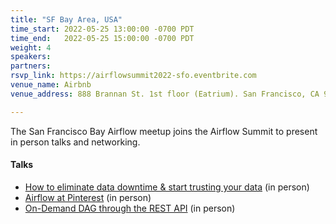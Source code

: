 ```yaml
---
title: "SF Bay Area, USA"
time_start: 2022-05-25 13:00:00 -0700 PDT
time_end:   2022-05-25 15:00:00 -0700 PDT
weight: 4
speakers:
partners:
rsvp_link: https://airflowsummit2022-sfo.eventbrite.com
venue_name: Airbnb
venue_address: 888 Brannan St. 1st floor (Eatrium). San Francisco, CA 94103

---
```


The San Francisco Bay Airflow meetup joins the Airflow Summit to present in person talks and networking. 


#### Talks
 * [How to eliminate data downtime & start trusting your data](https://airflowsummit.org/sessions/2022/how-to-eliminate-data-downtime/) (in person)
 * [Airflow at Pinterest](https://airflowsummit.org/sessions/2022/airflow-at-pinterest/) (in person)
 * [On-Demand DAG through the REST API](https://airflowsummit.org/sessions/2022/on-demand-dag/) (in person)
